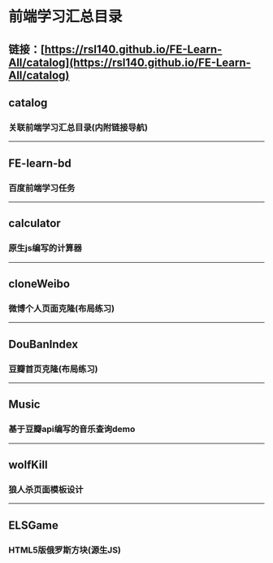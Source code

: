# 前端学习汇总目录

链接：[https://rsl140.github.io/FE-Learn-All/catalog](https://rsl140.github.io/FE-Learn-All/catalog)
----------------
## catalog
### 关联前端学习汇总目录(内附链接导航)
-----------------
## FE-learn-bd
### 百度前端学习任务
-----------------
## calculator
### 原生js编写的计算器
-----------------
## cloneWeibo
### 微博个人页面克隆(布局练习)
-----------------
## DouBanIndex
### 豆瓣首页克隆(布局练习)
-----------------
## Music
### 基于豆瓣api编写的音乐查询demo
-----------------
## wolfKill
### 狼人杀页面模板设计
-----------------
## ELSGame
### HTML5版俄罗斯方块(源生JS)


